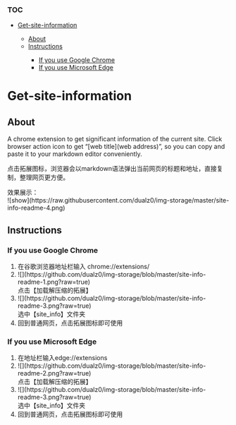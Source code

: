 <!DOCTYPE html>
<html>

<head>
  <meta charset="utf-8">
  <meta name="viewport" content="width=device-width, initial-scale=1.0">
  <title>Get-site-information</title>
  <link rel="stylesheet" href="https://stackedit.io/style.css" />
</head>

<body class="stackedit">
  <div class="stackedit__html"><p></p><div class="toc"><h3>TOC</h3><ul><li><a href="#Getsiteinformation_2">Get-site-information</a></li><ul><li><a href="#About_3">About</a></li><li><a href="#Instructions_11">Instructions</a></li><ul><li><a href="#If_you_use_Google_Chrome_12">If you use Google Chrome</a></li><li><a href="#If_you_use_Microsoft_Edge_19">If you use Microsoft Edge</a></li></ul></ul></ul></div><p></p>
<h1><a id="Getsiteinformation_2"></a>Get-site-information</h1>
<h2><a id="About_3"></a>About</h2>
<p>A chrome extension to get significant information of the current site. Click browser action icon to get “[web title](web address)”, so you can copy and paste it to your markdown editor conveniently.</p>
<p>点击拓展图标，浏览器会以markdown语法弹出当前网页的标题和地址，直接复制，整理网页更方便。</p>
<p>效果展示：<br>
![show](https://raw.githubusercontent.com/dualz0/img-storage/master/site-info-readme-4.png)   </p>
<h2><a id="Instructions_11"></a>Instructions</h2>
<h3><a id="If_you_use_Google_Chrome_12"></a>If you use Google Chrome</h3>
<ol>
<li>在谷歌浏览器地址栏输入 chrome://extensions/</li>
<li>![](https://github.com/dualz0/img-storage/blob/master/site-info-readme-1.png?raw=true)  <br>
  点击【加载解压缩的拓展】</li>
<li>![](https://github.com/dualz0/img-storage/blob/master/site-info-readme-3.png?raw=true)  <br>
  选中【site_info】文件夹</li>
<li>回到普通网页，点击拓展图标即可使用</li>
</ol>
<h3><a id="If_you_use_Microsoft_Edge_19"></a>If you use Microsoft Edge</h3>
<ol>
<li>在地址栏输入edge://extensions</li>
<li>![](https://github.com/dualz0/img-storage/blob/master/site-info-readme-2.png?raw=true)  <br>
  点击【加载解压缩的拓展】</li> 
<li>![](https://github.com/dualz0/img-storage/blob/master/site-info-readme-3.png?raw=true)  <br>
  选中【site_info】文件夹</li>
<li>回到普通网页，点击拓展图标即可使用</li>
</ol>
</div>
</body>

</html>
